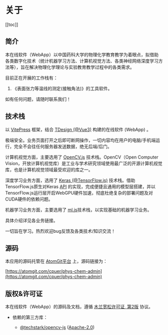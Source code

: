 # 关于

[[toc]]

## 简介

本在线软件（WebApp）以中国药科大学的物理化学教育教学为着眼点，拟借助各类数字化技术（统计机器学习方法、计算机视觉方法、各类神经网络深度学习方法等），旨在解决物理化学理论与实验教育教学过程中的各类需求。

目前正在开展的工作栈有：

1. 《表面张力等温线的测定(接触角法)》的工具软件。

如有任何问题，请随时联系我们！

## 技术栈

以 [VitePress](https://vitepress.dev/zh/) 框架，结合 [TDesign (@Vue3)](https://tdesign.tencent.com) 构建的在线软件 (WebApp) 。

极端安全。业务页面打开之后即可断网操作，一切内容均在用户的电脑/手机端运行，完全不会往任何服务器发送数据，绝无后端/后门。

计算机视觉方面，主要选用了 [OpenCV.js](https://www.npmjs.com/package/@techstark/opencv-js) 技术栈。OpenCV（Open Computer Vision，开放计算机视觉库）是工业与学术研究领域使用最广泛的开源计算机视觉库，也是计算机视觉领域最受欢迎的库之一。

深度学习业务方面，选用了 [Keras (@TensorFlow.js)](https://tensorflow.google.cn/js?hl=zh-cn) 技术栈。借助TensorFlow.js原生对Keras [API](https://js.tensorflow.org/api/latest/?hl=zh-cn) 的实现，完成便捷且通用的模型层搭建，并以TensorFlow.js运行层开启WebGPU硬件加速，彻底杜绝复杂的部署问题及对CUDA硬件的依赖问题。

机器学习业务方面，主要选用了 [ml.js](https://github.com/mljs/ml)技术栈，以实现基础的机器学习业务。

具体介绍详见各业务链接。

一切旨在学习。热烈欢迎bug反馈及各类技术/知识交流！

## 源码

本应用的源码托管在 [AtomGit平台](https://atomgit.com) 上，源码链接为：

[https://atomgit.com/cpuer/phys-chem-admin](https://atomgit.com/cpuer/phys-chem-admin)

## 版权&许可证

本在线软件（WebApp）的源码及文档，遵循 [木兰宽松许可证, 第2版](LICENSE) 协议。

- 依赖的第三方库：

  - [@techstark/opencv-js](https://github.com/tech-stark/opencv-js) ([Apache-2.0](public/LICENSES/LICENSE-2.0.txt))


